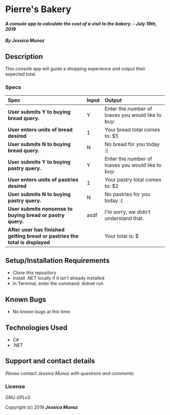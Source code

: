# Pierre's Bakery

#### _A console app to calculate the cost of a visit to the bakery. - July 19th, 2019_

#### _By **Jessica Munoz**_

## Description

This console app will guide a shopping experience and output their expected total.

### Specs
| Spec | Input | Output |
| :-------------     | :------------- | :------------- |
| **User submits Y to buying bread query.** | Y | Enter the number of loaves you would like to buy:  |
| **User enters units of bread desired** | 1 | Your bread total comes to: $5  |
| **User submits N to buying bread query.** | N | No bread for you today :( |
| **User submits Y to buying pastry query.** | Y | Enter the number of loaves you would like to buy:  |
| **User enters units of pastries desired** | 1 | Your pastry total comes to: $2  |
| **User submits N to buying pastry query.** | N | No pastries for you today :(  |
| **User submits nonsense to buying bread or pastry query.** | asdf | I'm sorry, we didn't understand that. |
| **After user has finished getting bread or pastries the total is displayed** |  | Your total is: $  |


## Setup/Installation Requirements

* Clone this repository
* Install .NET locally if it isn't already installed
* In Terminal, enter the command: dotnet run


## Known Bugs
* No known bugs at this time.

## Technologies Used
* C#
* .NET

## Support and contact details

_Please contact Jessica Munoz with questions and comments._

### License

*GNU GPLv3*

Copyright (c) 2019 **_Jessica Munoz_**
